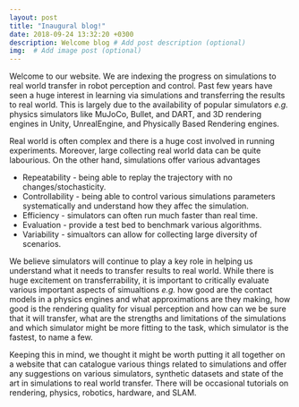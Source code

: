 ```yaml
---
layout: post
title: "Inaugural blog!"
date: 2018-09-24 13:32:20 +0300
description: Welcome blog # Add post description (optional)
img:  # Add image post (optional)
---
```


Welcome to our website. We are indexing the progress on simulations to real world transfer in robot perception and control. Past few years have seen a huge interest in learning via simulations and transferring the results to real world. This is largely due to the availability of popular simulators *e.g.* physics simulators like MuJoCo, Bullet, and DART, and 3D rendering engines in Unity, UnrealEngine, and Physically Based Rendering engines.

Real world is often complex and there is a huge cost involved in running experiments. Moreover, large collecting real world data can be quite labourious. On the other hand, simulations offer various advantages

* Repeatability - being able to replay the trajectory with no changes/stochasticity.
* Controllability - being able to control various simulations parameters systematically and understand how they affec the simulation. 
* Efficiency - simulators can often run much faster than real time. 
* Evaluation - provide a test bed to benchmark various algorithms.
* Variability - simualtors can allow for collecting large diversity of scenarios.

We believe simulators will continue to play a key role in helping us understand what it needs to transfer results to real world. While there is huge excitement on transferrability, it is important to critically evaluate various important aspects of simualtions *e.g.* how good are the contact models in a physics engines and what approximations are they making, how good is the rendering quality for visual perception and how can we be sure that it will transfer, what are the strengths and limitations of the simulations and which simulator might be more fitting to the task, which simulator is the fastest, to name a few.

Keeping this in mind, we thought it might be worth putting it all together on a website that can catalogue various things related to simulations and offer any suggestions on various simulators, synthetic datasets and state of the art in simulations to real world transfer. There will be occasional tutorials on rendering, physics, robotics, hardware, and SLAM.



<!--{% highlight ruby %}
def print_hi(name)
  puts "Hi, #{name}"
end
print_hi('Tom')
#=> prints 'Hi, Tom' to STDOUT.
{% endhighlight %}

-->